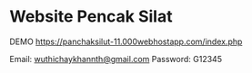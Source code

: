 # Website Pencak Silat
DEMO https://panchaksilut-11.000webhostapp.com/index.php

Email: wuthichaykhannth@gmail.com
Password: G12345
